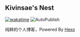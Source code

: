 ## Kivinsae's Nest
[![wakatime](https://wakatime.com/badge/user/1b8574b9-72d4-4979-a9b9-01831835e8e1/project/23eca2e2-f32b-4c46-8812-3d306a1e7b62.svg)](https://wakatime.com/badge/user/1b8574b9-72d4-4979-a9b9-01831835e8e1/project/23eca2e2-f32b-4c46-8812-3d306a1e7b62)
![AutoPublish](https://github.com/KKtheGhost/kivinsae_blog/actions/workflows/update-blog.yml/badge.svg)

纯粹的个人博客，Powered By [Hexo](https://hexo.io/ "A simple blog engine")